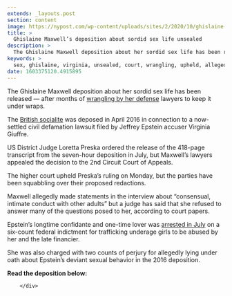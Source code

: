 ```yaml
--- 
extends: _layouts.post 
section: content 
image: https://nypost.com/wp-content/uploads/sites/2/2020/10/ghislaine-maxwell-2-1.jpg?quality=90&strip=all&w=1200 
title: > 
  Ghislaine Maxwell’s deposition about sordid sex life unsealed 
description: > 
  The Ghislaine Maxwell deposition about her sordid sex life has been released — after months of wrangling by her defense lawyers to keep it under wraps.The British socialite was deposed in April 2016 in connection to a now-settled civil defamation lawsuit filed by Jeffrey Epstein accuser Virginia Giuffre.US District Judge Loretta Preska ordered the release of the 418-page transcript from the seven-hour deposition in July, but Maxwell’s lawyers appealed the decision to the 2nd Circuit Court of Appeals.The higher court upheld Preska’s ruling on Monday, but the parties have been squabbling over their proposed redactions.She was also charged with two counts of perjury for allegedly lying under oath about Epstein’s deviant sexual behavior in the 2016 deposition. 
keywords: > 
  sex, ghislaine, virginia, unsealed, court, wrangling, upheld, allegedly, 2016, judge, sordid, lawyers, deposition, wrapsthe, life, maxwells 
date: 1603375120.4915895 
--- 
```

<div><p>The Ghislaine Maxwell deposition about her sordid sex life has been released &#8212; after months of <a href="https://nypost.com/2020/10/20/judge-wants-quick-unsealing-of-ghislaine-maxwell-sex-life-deposition/">wrangling by her defense</a> lawyers to keep it under wraps.</p>
<p>The <a href="https://nypost.com/article/who-is-ghislaine-maxwell-jeffrey-epstein-confidante/">British socialite</a> was deposed in April 2016 in connection to a now-settled civil defamation lawsuit filed by Jeffrey Epstein accuser Virginia Giuffre.</p>
<p>US District Judge Loretta Preska ordered the release of the 418-page transcript from the seven-hour deposition in July, but Maxwell&#8217;s lawyers appealed the decision to the 2nd Circuit Court of Appeals.</p>
<p>The higher court upheld Preska&#8217;s ruling on Monday, but the parties have been squabbling over their proposed redactions.</p>
<p>Maxwell allegedly made statements in the interview about &#8220;consensual, intimate conduct with other adults&#8221; but a judge has said that she refused to answer many of the questions posed to her, according to court papers.</p>
<p>Epstein&#8217;s longtime confidante and one-time lover was <a href="https://nypost.com/2020/07/02/ghislaine-maxwell-jeffrey-epstein-associate-arrested/">arrested in July</a> on a six-count federal indictment for trafficking underage girls to be abused by her and the late financier.</p>
<p>She was also charged with two counts of perjury for allegedly lying under oath about Epstein&#8217;s deviant sexual behavior in the 2016 deposition.</p>
<p><strong>Read the deposition below:&#160;</strong></p>

		</div>